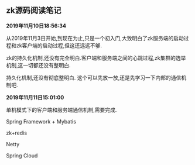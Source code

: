 ## zk源码阅读笔记

**2019年11月10日18:56:34**

从2019年11月3日开始,到现在为止,只是一个初入门,大致明白了zk服务端的启动过程和zk客户端的启动过程,但这还远远不够.

zk的持久化机制,还没有完全明白.客户端和服务端之间的心跳过程,zk集群的选举机制,这一切都还没有整明白.

持久化机制,还没有彻底整明白. 这个可以先放一放,还是先学习一下内部的通信机制吧.


**2019年11月11日15:01:00**

单机模式下的客户端和服务端通信机制,需要完成.



Spring Framework + Mybatis 

zk+redis

Netty

Spring Cloud











